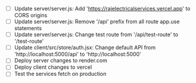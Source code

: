 - [ ] Update server/server.js: Add 'https://rajelectricalservices.vercel.app' to CORS origins
- [ ] Update server/server.js: Remove '/api' prefix from all route app.use statements
- [ ] Update server/server.js: Change test route from '/api/test-route' to '/test-route'
- [ ] Update client/src/store/auth.jsx: Change default API from 'http://localhost:5000/api' to 'http://localhost:5000'
- [ ] Deploy server changes to render.com
- [ ] Deploy client changes to vercel
- [ ] Test the services fetch on production

